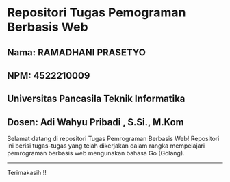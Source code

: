 # Repositori Tugas Pemograman Berbasis Web

## Nama: RAMADHANI PRASETYO
## NPM: 4522210009
## Universitas Pancasila Teknik Informatika
## Dosen: Adi Wahyu Pribadi , S.Si., M.Kom

Selamat datang di repositori Tugas Pemrograman Berbasis Web! Repositori ini berisi tugas-tugas yang telah dikerjakan dalam rangka mempelajari pemrograman berbasis web mengunakan bahasa Go (Golang).

---

Terimakasih !!

